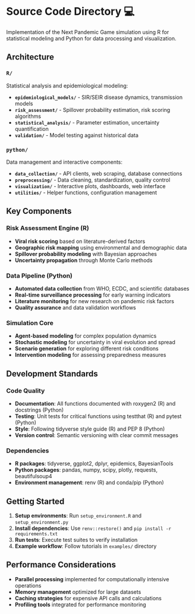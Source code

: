 # Source Code Directory 💻

Implementation of the Next Pandemic Game simulation using R for statistical modeling and Python for data processing and visualization.

## Architecture

### `R/`
Statistical analysis and epidemiological modeling:
- **`epidemiological_models/`** - SIR/SEIR disease dynamics, transmission models
- **`risk_assessment/`** - Spillover probability estimation, risk scoring algorithms  
- **`statistical_analysis/`** - Parameter estimation, uncertainty quantification
- **`validation/`** - Model testing against historical data

### `python/`
Data management and interactive components:
- **`data_collection/`** - API clients, web scraping, database connections
- **`preprocessing/`** - Data cleaning, standardization, quality control
- **`visualization/`** - Interactive plots, dashboards, web interface
- **`utilities/`** - Helper functions, configuration management

## Key Components

### Risk Assessment Engine (R)
- **Viral risk scoring** based on literature-derived factors
- **Geographic risk mapping** using environmental and demographic data  
- **Spillover probability modeling** with Bayesian approaches
- **Uncertainty propagation** through Monte Carlo methods

### Data Pipeline (Python)
- **Automated data collection** from WHO, ECDC, and scientific databases
- **Real-time surveillance processing** for early warning indicators
- **Literature monitoring** for new research on pandemic risk factors
- **Quality assurance** and data validation workflows

### Simulation Core
- **Agent-based modeling** for complex population dynamics
- **Stochastic modeling** for uncertainty in viral evolution and spread
- **Scenario generation** for exploring different risk conditions
- **Intervention modeling** for assessing preparedness measures

## Development Standards

### Code Quality
- **Documentation**: All functions documented with roxygen2 (R) and docstrings (Python)
- **Testing**: Unit tests for critical functions using testthat (R) and pytest (Python)
- **Style**: Following tidyverse style guide (R) and PEP 8 (Python)
- **Version control**: Semantic versioning with clear commit messages

### Dependencies
- **R packages**: tidyverse, ggplot2, dplyr, epidemics, BayesianTools
- **Python packages**: pandas, numpy, scipy, plotly, requests, beautifulsoup4
- **Environment management**: renv (R) and conda/pip (Python)

## Getting Started

1. **Setup environments**: Run `setup_environment.R` and `setup_environment.py`
2. **Install dependencies**: Use `renv::restore()` and `pip install -r requirements.txt`
3. **Run tests**: Execute test suites to verify installation
4. **Example workflow**: Follow tutorials in `examples/` directory

## Performance Considerations

- **Parallel processing** implemented for computationally intensive operations
- **Memory management** optimized for large datasets
- **Caching strategies** for expensive API calls and calculations
- **Profiling tools** integrated for performance monitoring
